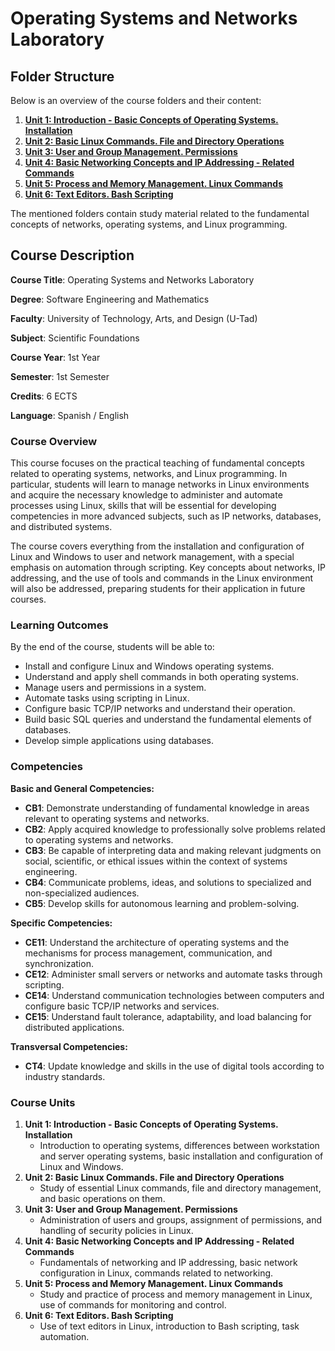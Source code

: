 # Operating Systems and Networks Laboratory 

## **Folder Structure**

Below is an overview of the course folders and their content:

1. [**Unit 1: Introduction - Basic Concepts of Operating Systems. Installation**](U1/)
2. [**Unit 2: Basic Linux Commands. File and Directory Operations**](U2/)
3. [**Unit 3: User and Group Management. Permissions**](U3/)
4. [**Unit 4: Basic Networking Concepts and IP Addressing - Related Commands**](U4/)
5. [**Unit 5: Process and Memory Management. Linux Commands**](U5/)
6. [**Unit 6: Text Editors. Bash Scripting**](U6/)

The mentioned folders contain study material related to the fundamental concepts of networks, operating systems, and Linux programming.

## **Course Description**

**Course Title**: Operating Systems and Networks Laboratory

**Degree**: Software Engineering and Mathematics

**Faculty**: University of Technology, Arts, and Design (U-Tad)

**Subject**: Scientific Foundations

**Course Year**: 1st Year

**Semester**: 1st Semester

**Credits**: 6 ECTS

**Language**: Spanish / English

### **Course Overview**

This course focuses on the practical teaching of fundamental concepts related to operating systems, networks, and Linux programming. In particular, students will learn to manage networks in Linux environments and acquire the necessary knowledge to administer and automate processes using Linux, skills that will be essential for developing competencies in more advanced subjects, such as IP networks, databases, and distributed systems.

The course covers everything from the installation and configuration of Linux and Windows to user and network management, with a special emphasis on automation through scripting. Key concepts about networks, IP addressing, and the use of tools and commands in the Linux environment will also be addressed, preparing students for their application in future courses.

### **Learning Outcomes**

By the end of the course, students will be able to:

- Install and configure Linux and Windows operating systems.
- Understand and apply shell commands in both operating systems.
- Manage users and permissions in a system.
- Automate tasks using scripting in Linux.
- Configure basic TCP/IP networks and understand their operation.
- Build basic SQL queries and understand the fundamental elements of databases.
- Develop simple applications using databases.

### **Competencies**

**Basic and General Competencies:**

- **CB1**: Demonstrate understanding of fundamental knowledge in areas relevant to operating systems and networks.
- **CB2**: Apply acquired knowledge to professionally solve problems related to operating systems and networks.
- **CB3**: Be capable of interpreting data and making relevant judgments on social, scientific, or ethical issues within the context of systems engineering.
- **CB4**: Communicate problems, ideas, and solutions to specialized and non-specialized audiences.
- **CB5**: Develop skills for autonomous learning and problem-solving.

**Specific Competencies:**

- **CE11**: Understand the architecture of operating systems and the mechanisms for process management, communication, and synchronization.
- **CE12**: Administer small servers or networks and automate tasks through scripting.
- **CE14**: Understand communication technologies between computers and configure basic TCP/IP networks and services.
- **CE15**: Understand fault tolerance, adaptability, and load balancing for distributed applications.

**Transversal Competencies:**

- **CT4**: Update knowledge and skills in the use of digital tools according to industry standards.

### **Course Units**

1. **Unit 1: Introduction - Basic Concepts of Operating Systems. Installation**
    - Introduction to operating systems, differences between workstation and server operating systems, basic installation and configuration of Linux and Windows.
2. **Unit 2: Basic Linux Commands. File and Directory Operations**
    - Study of essential Linux commands, file and directory management, and basic operations on them.
3. **Unit 3: User and Group Management. Permissions**
    - Administration of users and groups, assignment of permissions, and handling of security policies in Linux.
4. **Unit 4: Basic Networking Concepts and IP Addressing - Related Commands**
    - Fundamentals of networking and IP addressing, basic network configuration in Linux, commands related to networking.
5. **Unit 5: Process and Memory Management. Linux Commands**
    - Study and practice of process and memory management in Linux, use of commands for monitoring and control.
6. **Unit 6: Text Editors. Bash Scripting**
    - Use of text editors in Linux, introduction to Bash scripting, task automation.
